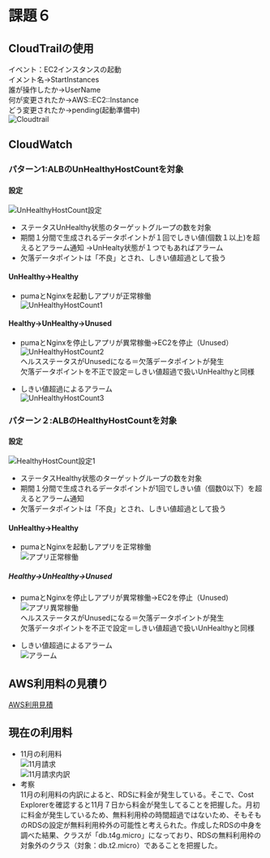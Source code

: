 # 課題６  
## CloudTrailの使用  
イベント：EC2インスタンスの起動  
イメント名→StartInstances  
誰が操作したか→UserName  
何が変更されたか→AWS::EC2::Instance  
どう変更されたか→pending(起動準備中)  
![Cloudtrail](img02/lecture06-1.png)  

## CloudWatch  
### パターン1:ALBのUnHealthyHostCountを対象  
#### 設定  
![UnHealthyHostCount設定](img02/lecture06-2.png)  
* ステータスUnHealthy状態のターゲットグループの数を対象  
* 期間１分間で生成されるデータポイントが１回でしきい値(個数１以上)を超えるとアラーム通知
→UnHealty状態が１つでもあればアラーム  
* 欠落データポイントは「不良」とされ、しきい値超過として扱う  

#### UnHealthy→Healthy  
* pumaとNginxを起動しアプリが正常稼働  
![UnHealthyHostCount1](img02/lecture06-4.png)

#### Healthy→UnHealthy→Unused  
* pumaとNginxを停止しアプリが異常稼働→EC2を停止（Unused）
![UnHealthyHostCount2](img02/lecture06-6.png)  
ヘルスステータスがUnusedになる＝欠落データポイントが発生  
欠落データポイントを不正で設定＝しきい値超過で扱いUnHealthyと同様  

* しきい値超過によるアラーム  
![UnHealthyHostCount3](img02/lecture06-5.png)  

### パターン２:ALBのHealthyHostCountを対象  
#### 設定  
![HealthyHostCount設定1](img2/lecture06-7.png)  
* ステータスHealthy状態のターゲットグループの数を対象 
* 期間１分間で生成されるデータポイントが1回でしきい値（個数0以下）を超えるとアラーム通知  
* 欠落データポイントは「不良」とされ、しきい値超過として扱う  

#### UnHealthy→Healthy  
* pumaとNginxを起動しアプリを正常稼働  
![アプリ正常稼働](img02/lecture06-8.png)  

##### Healthy→UnHealthy→Unused  
* pumaとNginxを停止しアプリが異常稼働→EC2を停止（Unused)  
![アプリ異常稼働](img02/lecture06-10.png)  
ヘルスステータスがUnusedになる＝欠落データポイントが発生  
欠落データポイントを不正で設定＝しきい値超過で扱いUnHealthyと同様  

* しきい値超過によるアラーム  
![アラーム](img02/lecture06-9.png)  

## AWS利用料の見積り  
[AWS利用見積](https://calculator.aws/#/estimate?id=daa5a7e1e005cbb48b765c06c28c058582a84fc1)  

## 現在の利用料  
* 11月の利用料  
![11月請求](img02/lecture06-11.png)  
![11月請求内訳](img02/lecture06-12.png)  
* 考察  
11月の利用料の内訳によると、RDSに料金が発生している。そこで、Cost Explorerを確認すると11月７日から料金が発生してることを把握した。月初に料金が発生しているため、無料利用枠の時間超過ではないため、そもそものRDSの設定が無料利用枠外の可能性と考えられた。作成したRDSの中身を調べた結果、クラスが「db.t4g.micro」になっており、RDSの無料利用枠の対象外のクラス（対象：db.t2.micro）であることを把握した。

